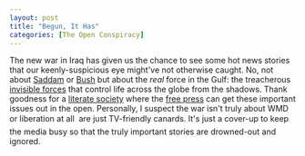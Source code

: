 ```yaml
---
layout: post
title: "Begun, It Has"
categories: [The Open Conspiracy]
---
```

The new war in Iraq has given us the chance to see some hot news stories that our keenly-suspicious eye might've not otherwise caught. No, not about <a href="http://www.theatlantic.com/issues/2002/05/bowden.htm">Saddam</a> or <a href="http://www.pbs.org/wgbh/pages/frontline/shows/iraq/view/">Bush</a> but about the <i>real</i> force in the Gulf: the treacherous <a href="http://www.albawaba.com/news/index.php3?sid=242849&lang=e&dir=news">invisible forces</a> that control life across the globe from the shadows. Thank goodness for a <a href="http://www.ateg.org/conferences/c6/salih.htm">literate society</a> where the <a href="http://www.rsf.org/">free press</a> can get these important issues out in the open. Personally, I suspect the war isn't truly about WMD or liberation at all &#151; are just TV-friendly canards. It's just a cover-up to keep the media busy so that the truly important stories are drowned-out and ignored.

<!--more-->

